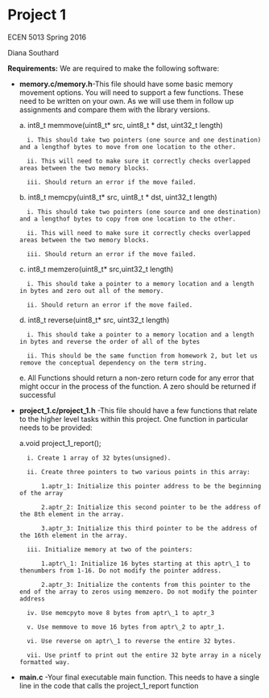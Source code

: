 # Project 1

ECEN 5013 Spring 2016

Diana Southard

__Requirements:__
We are required to make the following software:

* **memory.c/memory.h**-This file should have some basic memory movement options. You will need to support a few functions. These need to be written on your own. As we will use them in follow up assignments and compare them with the library versions.

	a. int8\_t memmove(uint8\_t* src, uint8\_t * dst, uint32_t length)
	
		i. This should take two pointers (one source and one destination) and a lengthof bytes to move from one location to the other.
		
		ii. This will need to make sure it correctly checks overlapped areas between the two memory blocks.
		
		iii. Should return an error if the move failed.
		
	b. int8\_t memcpy(uint8\_t* src, uint8\_t * dst, uint32_t length)
	
		i. This should take two pointers (one source and one destination) and a lengthof bytes to copy from one location to the other.
		
		ii. This will need to make sure it correctly checks overlapped areas between the two memory blocks.
		
		iii. Should return an error if the move failed.
		
	c. int8\_t memzero(uint8\_t* src,uint32_t length)
	
		i. This should take a pointer to a memory location and a length in bytes and zero out all of the memory.
		
		ii. Should return an error if the move failed.
		
	d. int8\_t reverse(uint8\_t* src, uint32_t length)
	
		i. This should take a pointer to a memory location and a length in bytes and reverse the order of all of the bytes
		
		ii. This should be the same function from homework 2, but let us remove the conceptual dependency on the term string. 
		
	e. All Functions should return a non-zero return code for any error that might occur in the process of the function. A zero should be returned if successful
	
* **project_1.c/project_1.h** -This file should have a few functions that relate to the higher level tasks within this project. One function in particular needs to be provided:

	a.void project\_1_report();

		i. Create 1 array of 32 bytes(unsigned).

		ii. Create three pointers to two various points in this array:

			1.aptr_1: Initialize this pointer address to be the beginning of the array

			2.aptr_2: Initialize this second pointer to be the address of the 8th element in the array.

			3.aptr_3: Initialize this third pointer to be the address of the 16th element in the array.

		iii. Initialize memory at two of the pointers:
		
			1.aptr\_1: Initialize 16 bytes starting at this aptr\_1 to thenumbers from 1-16. Do not modify the pointer address.
			
			2.aptr_3: Initialize the contents from this pointer to the end of the array to zeros using memzero. Do not modify the pointer address
			
		iv. Use memcpyto move 8 bytes from aptr\_1 to aptr_3
		
		v. Use memmove to move 16 bytes from aptr\_2 to aptr_1. 
		
		vi. Use reverse on aptr\_1 to reverse the entire 32 bytes.
		
		vii. Use printf to print out the entire 32 byte array in a nicely formatted way.
		
* **main.c** -Your final executable main function. This needs to have a single line in the code that calls the project\_1_report function

